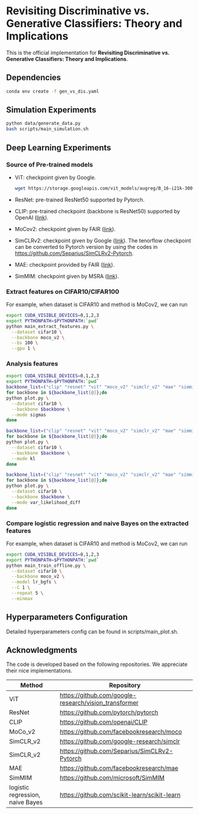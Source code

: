 # Revisiting Discriminative vs. Generative Classifiers: Theory and Implications

This is the official implementation for **Revisiting Discriminative vs. Generative Classifiers: Theory and Implications**.

## Dependencies

```bash
conda env create -f gen_vs_dis.yaml
```

## Simulation Experiments

```bash
python data/generate_data.py
bash scripts/main_simulation.sh
```

## Deep Learning Experiments

### Source of Pre-trained models

* ViT: checkpoint given by Google. 

  ```bash
  wget https://storage.googleapis.com/vit_models/augreg/B_16-i21k-300ep-lr_0.001-aug_medium1-wd_0.1-do_0.0-sd_0.0.npz
  ```

* ResNet: pre-trained ResNet50 supported by Pytorch.

* CLIP: pre-trained checkpoint (backbone is ResNet50) supported by OpenAI ([link](https://github.com/openai/CLIP)).

* MoCov2: checkpoint given by FAIR ([link](https://dl.fbaipublicfiles.com/moco/moco_checkpoints/moco_v2_800ep/moco_v2_800ep_pretrain.pth.tar)).

* SimCLRv2: checkpoint given by Google ([link](https://console.cloud.google.com/storage/browser/simclr-checkpoints/simclrv2/pretrained/r50_1x_sk1)). The tenorflow checkpoint can be converted to Pytorch version by using the codes in https://github.com/Separius/SimCLRv2-Pytorch.

* MAE: checkpoint provided by FAIR ([link](https://dl.fbaipublicfiles.com/mae/pretrain/mae_pretrain_vit_base.pth)).

* SimMIM: checkpoint given by MSRA ([link](https://drive.google.com/file/d/1dJn6GYkwMIcoP3zqOEyW1_iQfpBi8UOw/view?usp=sharing)).

### Extract features on CIFAR10/CIFAR100

For example, when dataset is CIFAR10 and method is MoCov2, we can run

```bash
export CUDA_VISIBLE_DEVICES=0,1,2,3
export PYTHONPATH=$PYTHONPATH:`pwd`
python main_extract_features.py \
  --dataset cifar10 \
  --backbone moco_v2 \
  --bs 100 \
  --gpu 1 \
```

### Analysis features

```bash
export CUDA_VISIBLE_DEVICES=0,1,2,3
export PYTHONPATH=$PYTHONPATH:`pwd`
backbone_list=("clip" "resnet" "vit" "moco_v2" "simclr_v2" "mae" "simmim")
for backbone in ${backbone_list[@]};do
python plot.py \
  --dataset cifar10 \
  --backbone $backbone \
  --mode sigmas
done

backbone_list=("clip" "resnet" "vit" "moco_v2" "simclr_v2" "mae" "simmim")
for backbone in ${backbone_list[@]};do
python plot.py \
  --dataset cifar10 \
  --backbone $backbone \
  --mode kl
done

backbone_list=("clip" "resnet" "vit" "moco_v2" "simclr_v2" "mae" "simmim")
for backbone in ${backbone_list[@]};do
python plot.py \
  --dataset cifar10 \
  --backbone $backbone \
  --mode var_likelihood_diff
done
```

### Compare logistic regression and naive Bayes on the extracted features

For example, when dataset is CIFAR10 and method is MoCov2, we can run

```bash
export CUDA_VISIBLE_DEVICES=0,1,2,3
export PYTHONPATH=$PYTHONPATH:`pwd`
python main_train_offline.py \
  --dataset cifar10 \
  --backbone moco_v2 \
  --model lr_bgfs \
  --C 1 \
  --repeat 5 \
  --minmax
```

## Hyperparameters Configuration

Detailed hyperparameters config can be found in scripts/main_plot.sh.

## Acknowledgments

The code is developed based on the following repositories. We appreciate their nice implementations.

| Method                           | Repository                                            |
| -------------------------------- | ----------------------------------------------------- |
| ViT                              | https://github.com/google-research/vision_transformer |
| ResNet                           | https://github.com/pytorch/pytorch                    |
| CLIP                             | https://github.com/openai/CLIP                        |
| MoCo_v2                          | https://github.com/facebookresearch/moco              |
| SimCLR_v2                        | https://github.com/google-research/simclr             |
| SimCLR_v2                        | https://github.com/Separius/SimCLRv2-Pytorch          |
| MAE                              | https://github.com/facebookresearch/mae               |
| SimMIM                           | https://github.com/microsoft/SimMIM                   |
| logistic regression, naive Bayes | https://github.com/scikit-learn/scikit-learn          |
